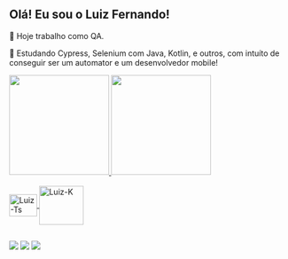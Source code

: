 ## Olá! Eu sou o Luiz Fernando!

🔭 Hoje trabalho como QA.

🌱 Estudando Cypress, Selenium com Java, Kotlin, e outros, com intuíto de conseguir ser um automator e um desenvolvedor mobile! 


<div>
  <a href="https://github.com/luizfcdso">
  <img height="180em" src="https://github-readme-stats.vercel.app/api?username=luizfcdso&show_icons=true&theme=dark"/>
  <img height="180em" src="https://github-readme-stats.vercel.app/api/top-langs/?username=luizfcdso&layout=compact&langs_count=16&theme=dark"/>
</div>
  
  <div style="display: inline_block"><br>
  <img align="center" alt="Luiz-Ts" height="40" width="50" src="https://cdn.jsdelivr.net/gh/devicons/devicon/icons/java/java-original.svg">
  <img align="center" alt="Luiz-K" height="70" width="80" src="https://cdn.jsdelivr.net/gh/devicons/devicon/icons/kotlin/kotlin-original-wordmark.svg">
</div>
  
  
## 
  <div> 
  <a href="https://www.instagram.com/luiz.fercosta/?hl=pt-br" target="_blank"><img src="https://img.shields.io/badge/-Instagram-%23E4405F?style=for-the-badge&logo=instagram&logoColor=white" target="_blank"></a>
  <a href = "mailto:luizxtcosta@gmail.com"><img src="https://img.shields.io/badge/Gmail-D14836?style=for-the-badge&logo=gmail&logoColor=white" target="_blank"></a>
  <a href="https://www.linkedin.com/in/luiz-fernando-costa-de-souza-361448204/" target="_blank"><img src="https://img.shields.io/badge/-LinkedIn-%230077B5?style=for-the-badge&logo=linkedin&logoColor=white" target="_blank"></a>
</div>
  
  

